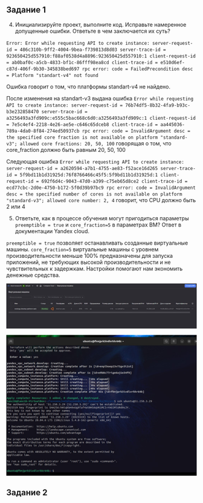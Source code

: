 ## Задание 1

4. Инициализируйте проект, выполните код. Исправьте намеренное допущенные ошибки. Ответьте в чем заключается их суть?

`Error: Error while requesting API to create instance: server-request-id = 486c310b-9ff2-4004-9bea-f739813d8d03 server-trace-id = 923650425d557910:f88af0538d4a8896:923650425d557910:1 client-request-id = ab0baf0c-a5cb-4833-bf1c-86fff98ea8cd client-trace-id = e510d6ef-c87d-406f-9b30-345838bed697 rpc error: code = FailedPrecondition desc = Platform "standart-v4" not found`

Ошибка говорит о том, что платформы standart-v4 не найдено.

После изменения на standart-v3 выдана ошибка `Error while requesting API to create instance: server-request-id = 76b74df5-8b32-4fa9-b93c-b3e232858470 server-trace-id = a3256493a3fd909c:e555c5bac668c6d0:a3256493a3fd909c:1 client-request-id = 7e5c4ef4-2218-4e26-ae5e-c646c65dceb8 client-trace-id = aa445036-789a-4da0-8f84-274ed50937cb rpc error: code = InvalidArgument desc = the specified core fraction is not available on platform "standard-v3"; allowed core fractions: 20, 50, 100` говорящая о том, что core_fraction должно быть равным 20, 50, 100

Следующая ошибка `Error while requesting API to create instance: server-request-id = a2620594-a7b1-4755-ae83-f52ace16d265 server-trace-id = 5f9bd11b1d31925d:76f8766466c45f5:5f9bd11b1d31925d:1 client-request-id = 692f6d4c-9043-47d0-a399-c75eb65d8ce2 client-trace-id = ecd77cbc-2d0e-4750-b172-5f0d39b97bc9 rpc error: code = InvalidArgument desc = the specified number of cores is not available on platform "standard-v3"; allowed core number: 2, 4` говорит, что CPU должно быть 2 или 4

5. Ответьте, как в процессе обучения могут пригодиться параметры `preemptible = true` и `core_fraction=5` в параметрах ВМ? Ответ в документации Yandex cloud.

`preemptible = true` позволяет останавливать созданные виртуальные машины. `core_fraction=5` виртуальные машины с уровнем производительности меньше 100% предназначены для запуска приложений, не требующих высокой производительности и не чувствительных к задержкам. Настройки помогают нам экономить денежные средства.

![Скриншот](./images/LK%20BM.jpg)

![Скриншот](./images/ssh%20connect%20ubuntu.jpg)

## Задание 2


